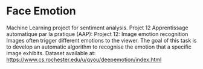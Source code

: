 # Face Emotion
Machine Learning project for sentiment analysis.
Projet 12 Apprentissage automatique par la pratique (AAP):
Project 12: Image emotion recognition
Images often trigger different emotions to the viewer. The goal of this task is to develop an
automatic algorithm to recognise the emotion that a specific image exhibits.
Dataset available at:
https://www.cs.rochester.edu/u/qyou/deepemotion/index.html
